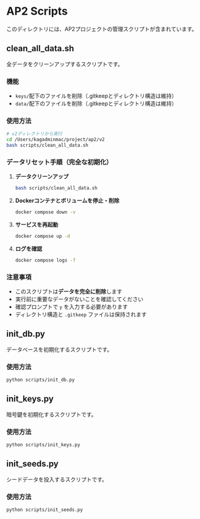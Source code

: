 # AP2 Scripts

このディレクトリには、AP2プロジェクトの管理スクリプトが含まれています。

## clean_all_data.sh

全データをクリーンアップするスクリプトです。

### 機能

- `keys/`配下のファイルを削除（.gitkeepとディレクトリ構造は維持）
- `data/`配下のファイルを削除（.gitkeepとディレクトリ構造は維持）

### 使用方法

```bash
# v2ディレクトリから実行
cd /Users/kagadminmac/project/ap2/v2
bash scripts/clean_all_data.sh
```

### データリセット手順（完全な初期化）

1. **データクリーンアップ**
   ```bash
   bash scripts/clean_all_data.sh
   ```

2. **Dockerコンテナとボリュームを停止・削除**
   ```bash
   docker compose down -v
   ```

3. **サービスを再起動**
   ```bash
   docker compose up -d
   ```

4. **ログを確認**
   ```bash
   docker compose logs -f
   ```

### 注意事項

- このスクリプトは**データを完全に削除**します
- 実行前に重要なデータがないことを確認してください
- 確認プロンプトで `y` を入力する必要があります
- ディレクトリ構造と `.gitkeep` ファイルは保持されます

## init_db.py

データベースを初期化するスクリプトです。

### 使用方法

```bash
python scripts/init_db.py
```

## init_keys.py

暗号鍵を初期化するスクリプトです。

### 使用方法

```bash
python scripts/init_keys.py
```

## init_seeds.py

シードデータを投入するスクリプトです。

### 使用方法

```bash
python scripts/init_seeds.py
```
